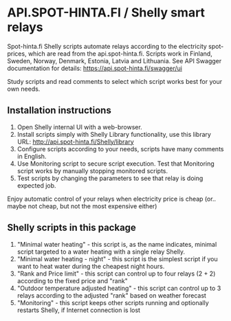 # API.SPOT-HINTA.FI / Shelly smart relays
Spot-hinta.fi Shelly scripts automate relays according to the electricity spot-prices, which are read from the api.spot-hinta.fi. Scripts work in Finland, Sweden, Norway, Denmark, Estonia, Latvia and Lithuania. See API Swagger documentation for details: https://api.spot-hinta.fi/swagger/ui

Study scripts and read comments to select which script works best for your own needs.

## Installation instructions

1. Open Shelly internal UI with a web-browser.
2. Install scripts simply with Shelly Library functionality, use this library URL: http://api.spot-hinta.fi/Shelly/library
3. Configure scripts according to your needs, scripts have many comments in English.
4. Use Monitoring script to secure script execution. Test that Monitoring script works by manually stopping monitored scripts.
5. Test scripts by changing the parameters to see that relay is doing expected job.

Enjoy automatic control of your relays when electricity price is cheap (or.. maybe not cheap, but not the most expensive either)


## Shelly scripts in this package

1. "Minimal water heating" - this script is, as the name indicates, minimal script targeted to a water heating with a single relay Shelly.
2. "Minimal water heating - night" - this script is the simplest script if you want to heat water during the cheapest night hours.
3. "Rank and Price limit" - this script can control up to four relays (2 + 2) according to the fixed price and "rank"
4. "Outdoor temperature adjusted heating" - this script can control up to 3 relays according to the adjusted "rank" based on weather forecast
5. "Monitoring" - this script keeps other scripts running and optionally restarts Shelly, if Internet connection is lost
